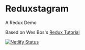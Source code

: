 # Reduxstagram

A Redux Demo

Based on Wes Bos's [Redux Tutorial](https://github.com/wesbos/Learn-Redux-Starter-Files/tree/master/learn-redux)

[![Netlify Status](https://api.netlify.com/api/v1/badges/a7f03e93-72b7-486c-980b-a706ff93c0b7/deploy-status)](https://app.netlify.com/sites/relaxed-euclid-6a524c/deploys)